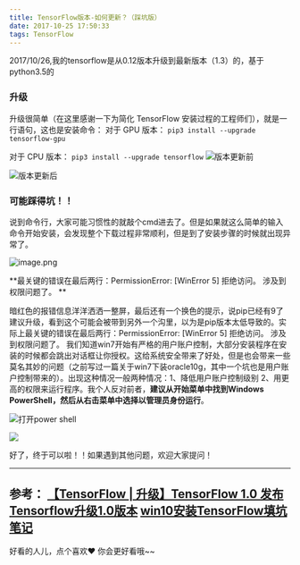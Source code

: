 ```yaml
---
title: TensorFlow版本-如何更新？（踩坑版）
date: 2017-10-25 17:50:33
tags: TensorFlow
---
```



2017/10/26,我的tensorflow是从0.12版本升级到最新版本（1.3）的，基于python3.5的


### 升级
升级很简单（在这里感谢一下为简化 TensorFlow 安装过程的工程师们），就是一行语句，这也是安装命令：
对于 GPU 版本：
`pip3 install --upgrade tensorflow-gpu`

对于 CPU 版本：
`pip3 install --upgrade tensorflow`
![版本更新前](http://upload-images.jianshu.io/upload_images/4340772-85596acfd641e49f.png?imageMogr2/auto-orient/strip%7CimageView2/2/w/1240)
<!-- more -->
![版本更新后](http://upload-images.jianshu.io/upload_images/4340772-ca31f64b6f27bf22.png?imageMogr2/auto-orient/strip%7CimageView2/2/w/1240)


### 可能踩得坑！！

说到命令行，大家可能习惯性的就敲个cmd进去了。但是如果就这么简单的输入命令开始安装，会发现整个下载过程非常顺利，但是到了安装步骤的时候就出现异常了。

![image.png](http://upload-images.jianshu.io/upload_images/4340772-4c55433be4520df4.png?imageMogr2/auto-orient/strip%7CimageView2/2/w/1240)


**最关键的错误在最后两行：PermissionError: [WinError 5] 拒绝访问。 涉及到权限问题了。 **

暗红色的报错信息洋洋洒洒一整屏，最后还有一个换色的提示，说pip已经有9了建议升级，看到这个可能会被带到另外一个沟里，以为是pip版本太低导致的。实际上最关键的错误在最后两行：PermissionError: [WinError 5] 拒绝访问。 涉及到权限问题了。 
我们知道win7开始有严格的用户账户控制，大部分安装程序在安装的时候都会跳出对话框让你授权。这给系统安全带来了好处，但是也会带来一些莫名其妙的问题（之前写过一篇关于win7下装oracle10g，其中一个坑也是用户账户控制带来的）。出现这种情况一般两种情况：1、降低用户账户控制级别 2、用更高的权限来运行程序。我个人反对前者，**建议从开始菜单中找到Windows PowerShell，然后从右击菜单中选择以管理员身份运行**。


![打开power shell](http://upload-images.jianshu.io/upload_images/4340772-6105b576a50120a4.png?imageMogr2/auto-orient/strip%7CimageView2/2/w/1240)


![](http://upload-images.jianshu.io/upload_images/4340772-237e5b58eb81d3cf.png?imageMogr2/auto-orient/strip%7CimageView2/2/w/1240)

好了，终于可以啦！！如果遇到其他问题，欢迎大家提问！

---
参考：
[【TensorFlow | 升级】TensorFlow 1.0 发布](http://blog.csdn.net/u010099080/article/details/55260055)
[Tensorflow升级1.0版本](http://blog.csdn.net/u010682375/article/details/72587962)
[win10安装TensorFlow填坑笔记](http://blog.csdn.net/chewinggum/article/details/70373098)
---
好看的人儿，点个喜欢❤ 你会更好看哦~~

